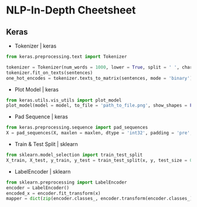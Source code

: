 # NLP-In-Depth Cheetsheet

## Keras
- Tokenizer | keras
```python
from keras.preprocessing.text import Tokenizer

tokenizer = Tokenizer(num_words = 1000, lower = True, split = ' ', char_level = False, oov_token = None)
tokenizer.fit_on_texts(sentences)
one_hot_encodes = tokenizer.texts_to_matrix(sentences, mode = 'binary') # Modes: 'binary', 'count', 'freq', 'tfidf'
```
- Plot Model | keras
```python
from keras.utils.vis_utils import plot_model
plot_model(model = model, to_file = 'path_to_file.png', show_shapes = False, show_dtypes = False, show_layer_names = True, rankdir = 'TB', expand_nested = False, dpi = 96)
```
- Pad Sequence | keras
```python
from keras.preprocessing.sequence import pad_sequences
X = pad_sequences(X, maxlen = maxlen, dtype = 'int32', padding = 'pre', truncating = 'pre', value = 0.0) # padding & truncating: 'pre', 'post'
```
- Train & Test Split | sklearn
```python
from sklearn.model_selection import train_test_split
X_train, X_test, y_train, y_test = train_test_split(x, y, test_size = 0.1, random_state = 42)
```
- LabelEncoder | sklearn
```python
from sklearn.preprocessing import LabelEncoder
encoder = LabelEncoder()
encoded_x = encoder.fit_transform(x)
mapper = dict(zip(encoder.classes_, encoder.transform(encoder.classes_)))
```
